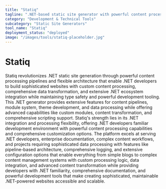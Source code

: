 ```yaml
---
title: "Statiq"
tagline: ".NET-based static site generator with powerful content processing"
category: "Development & Technical Tools"
subcategory: "Static Site Generators"
tool_name: "Statiq"
deployment_status: "deployed"
image: "/images/tools/statiq-placeholder.jpg"
---
```


# Statiq

Statiq revolutionizes .NET static site generation through powerful content processing pipelines and flexible architecture that enable .NET developers to build sophisticated websites with custom content processing, comprehensive data transformation, and extensive .NET ecosystem integration while maintaining type safety and powerful development tooling. This .NET generator provides extensive features for content pipelines, module system, theme development, and data processing while offering advanced capabilities like custom modules, content transformation, and comprehensive scripting support. Statiq's strength lies in its .NET integration and processing flexibility, offering .NET developers familiar development environment with powerful content processing capabilities and comprehensive customization options. The platform excels at serving .NET developers, enterprise documentation, complex content workflows, and projects requiring sophisticated data processing with features like pipeline-based architecture, comprehensive logging, and extensive configuration options that enable everything from simple blogs to complex content management systems with custom processing logic, data integration, and advanced content transformation while providing developers with .NET familiarity, comprehensive documentation, and powerful development tools that make creating sophisticated, maintainable .NET-powered websites accessible and scalable.